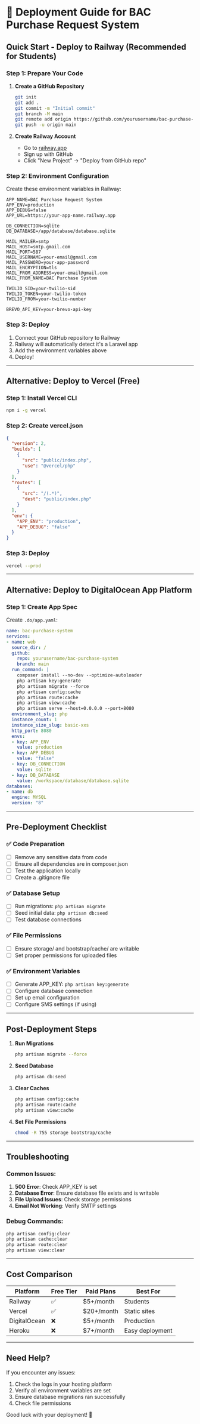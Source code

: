 # 🚀 Deployment Guide for BAC Purchase Request System

## Quick Start - Deploy to Railway (Recommended for Students)

### Step 1: Prepare Your Code

1. **Create a GitHub Repository**
   ```bash
   git init
   git add .
   git commit -m "Initial commit"
   git branch -M main
   git remote add origin https://github.com/yourusername/bac-purchase-system.git
   git push -u origin main
   ```

2. **Create Railway Account**
   - Go to [railway.app](https://railway.app)
   - Sign up with GitHub
   - Click "New Project" → "Deploy from GitHub repo"

### Step 2: Environment Configuration

Create these environment variables in Railway:

```
APP_NAME=BAC Purchase Request System
APP_ENV=production
APP_DEBUG=false
APP_URL=https://your-app-name.railway.app

DB_CONNECTION=sqlite
DB_DATABASE=/app/database/database.sqlite

MAIL_MAILER=smtp
MAIL_HOST=smtp.gmail.com
MAIL_PORT=587
MAIL_USERNAME=your-email@gmail.com
MAIL_PASSWORD=your-app-password
MAIL_ENCRYPTION=tls
MAIL_FROM_ADDRESS=your-email@gmail.com
MAIL_FROM_NAME=BAC Purchase System

TWILIO_SID=your-twilio-sid
TWILIO_TOKEN=your-twilio-token
TWILIO_FROM=your-twilio-number

BREVO_API_KEY=your-brevo-api-key
```

### Step 3: Deploy

1. Connect your GitHub repository to Railway
2. Railway will automatically detect it's a Laravel app
3. Add the environment variables above
4. Deploy!

---

## Alternative: Deploy to Vercel (Free)

### Step 1: Install Vercel CLI
```bash
npm i -g vercel
```

### Step 2: Create vercel.json
```json
{
  "version": 2,
  "builds": [
    {
      "src": "public/index.php",
      "use": "@vercel/php"
    }
  ],
  "routes": [
    {
      "src": "/(.*)",
      "dest": "public/index.php"
    }
  ],
  "env": {
    "APP_ENV": "production",
    "APP_DEBUG": "false"
  }
}
```

### Step 3: Deploy
```bash
vercel --prod
```

---

## Alternative: Deploy to DigitalOcean App Platform

### Step 1: Create App Spec
Create `.do/app.yaml`:
```yaml
name: bac-purchase-system
services:
- name: web
  source_dir: /
  github:
    repo: yourusername/bac-purchase-system
    branch: main
  run_command: |
    composer install --no-dev --optimize-autoloader
    php artisan key:generate
    php artisan migrate --force
    php artisan config:cache
    php artisan route:cache
    php artisan view:cache
    php artisan serve --host=0.0.0.0 --port=8080
  environment_slug: php
  instance_count: 1
  instance_size_slug: basic-xxs
  http_port: 8080
  envs:
  - key: APP_ENV
    value: production
  - key: APP_DEBUG
    value: "false"
  - key: DB_CONNECTION
    value: sqlite
  - key: DB_DATABASE
    value: /workspace/database/database.sqlite
databases:
- name: db
  engine: MYSQL
  version: "8"
```

---

## Pre-Deployment Checklist

### ✅ Code Preparation
- [ ] Remove any sensitive data from code
- [ ] Ensure all dependencies are in composer.json
- [ ] Test the application locally
- [ ] Create a .gitignore file

### ✅ Database Setup
- [ ] Run migrations: `php artisan migrate`
- [ ] Seed initial data: `php artisan db:seed`
- [ ] Test database connections

### ✅ File Permissions
- [ ] Ensure storage/ and bootstrap/cache/ are writable
- [ ] Set proper permissions for uploaded files

### ✅ Environment Variables
- [ ] Generate APP_KEY: `php artisan key:generate`
- [ ] Configure database connection
- [ ] Set up email configuration
- [ ] Configure SMS settings (if using)

---

## Post-Deployment Steps

1. **Run Migrations**
   ```bash
   php artisan migrate --force
   ```

2. **Seed Database**
   ```bash
   php artisan db:seed
   ```

3. **Clear Caches**
   ```bash
   php artisan config:cache
   php artisan route:cache
   php artisan view:cache
   ```

4. **Set File Permissions**
   ```bash
   chmod -R 755 storage bootstrap/cache
   ```

---

## Troubleshooting

### Common Issues:

1. **500 Error**: Check APP_KEY is set
2. **Database Error**: Ensure database file exists and is writable
3. **File Upload Issues**: Check storage permissions
4. **Email Not Working**: Verify SMTP settings

### Debug Commands:
```bash
php artisan config:clear
php artisan cache:clear
php artisan route:clear
php artisan view:clear
```

---

## Cost Comparison

| Platform | Free Tier | Paid Plans | Best For |
|----------|-----------|------------|----------|
| Railway | ✅ | $5+/month | Students |
| Vercel | ✅ | $20+/month | Static sites |
| DigitalOcean | ❌ | $5+/month | Production |
| Heroku | ❌ | $7+/month | Easy deployment |

---

## Need Help?

If you encounter any issues:
1. Check the logs in your hosting platform
2. Verify all environment variables are set
3. Ensure database migrations ran successfully
4. Check file permissions

Good luck with your deployment! 🎉
